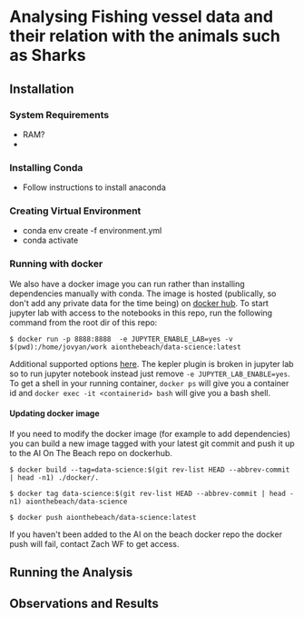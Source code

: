 # Analysing Fishing vessel data and their relation with the animals such as Sharks

## Installation
### System Requirements
- RAM?
- 
### Installing Conda
- Follow instructions to install anaconda

### Creating Virtual Environment
- conda env create -f environment.yml
- conda activate <environmentname>

### Running with docker
We also have a docker image you can run rather than installing dependencies
manually with conda. The image is hosted (publically, so don't add any private
data for the time being) on [docker hub](https://hub.docker.com/r/aionthebeach/data-science). To start jupyter lab with access to the notebooks in this repo, run the following command from the root dir of this repo:

`$ docker run -p 8888:8888  -e JUPYTER_ENABLE_LAB=yes -v $(pwd):/home/jovyan/work aionthebeach/data-science:latest`

Additional supported options
[here](https://jupyter-docker-stacks.readthedocs.io/en/latest/using/common.html).
The kepler plugin is broken in jupyter lab so to run jupyter notebook instead
just remove `-e JUPYTER_LAB_ENABLE=yes`. To get a shell in your running
container, `docker ps` will give you a container id and `docker exec -it
<containerid> bash` will give you a bash shell.

#### Updating docker image
If you need to modify the docker image (for example to add dependencies) you
can build a new image tagged with your latest git commit and push it up to the
AI On The Beach repo on dockerhub.

`$ docker build --tag=data-science:$(git rev-list HEAD --abbrev-commit | head -n1) ./docker/.`

`$ docker tag data-science:$(git rev-list HEAD --abbrev-commit | head -n1) aionthebeach/data-science`

`$ docker push aionthebeach/data-science:latest`

If you haven't been added to the AI on the beach docker repo the docker push will fail, contact Zach WF to get access.

## Running the Analysis

## Observations and Results
